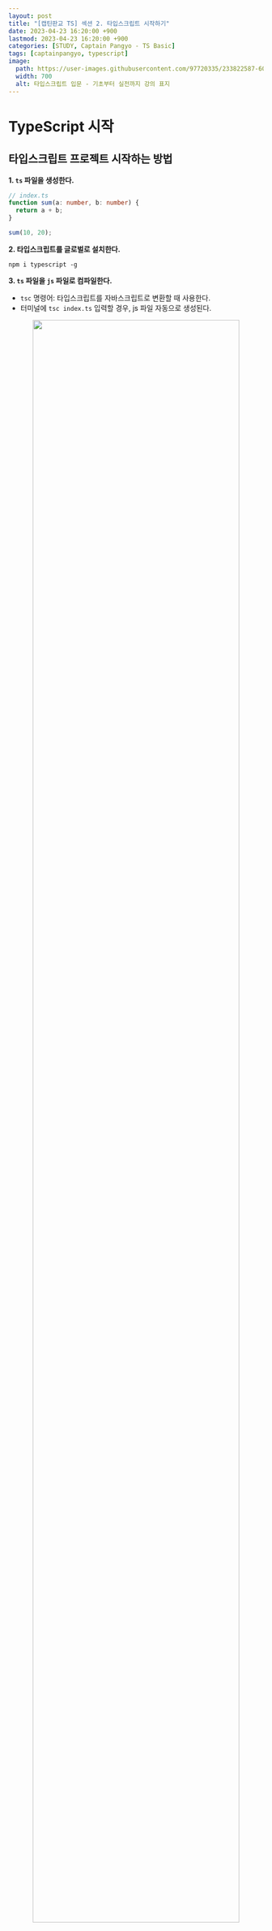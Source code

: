 ```yaml
---
layout: post
title: "[캡틴판교 TS] 섹션 2. 타입스크립트 시작하기"
date: 2023-04-23 16:20:00 +900
lastmod: 2023-04-23 16:20:00 +900
categories: [STUDY, Captain Pangyo - TS Basic]
tags: [captainpangyo, typescript]
image: 
  path: https://user-images.githubusercontent.com/97720335/233822587-60d294e1-867c-4cc0-b352-26899b803685.png
  width: 700
  alt: 타입스크립트 입문 - 기초부터 실전까지 강의 표지
---
```


# TypeScript 시작

## 타입스크립트 프로젝트 시작하는 방법
**1. `ts` 파일을 생성한다.**

```ts
// index.ts
function sum(a: number, b: number) {
  return a + b;
}

sum(10, 20);
```

**2. 타입스크립트를 글로벌로 설치한다.**

```shell
npm i typescript -g
```

**3. `ts` 파일을 `js` 파일로 컴파일한다.**
- `tsc` 명령어: 타입스크립트를 자바스크립트로 변환할 때 사용한다.
- 터미널에 `tsc index.ts` 입력할 경우, js 파일 자동으로 생성된다.

<div align="center"><img src="https://user-images.githubusercontent.com/97720335/233825303-6fd055e7-b2e6-40cb-9903-a95d2cf66fd0.png" width="90%"></div>

## 타입스크립트 설정 파일 (tsconfig.json)
- 타입스크립트 설정 파일은 타입스크립트를 자바스크립트로 변환할 때의 설정을 정의해놓는 파일이다.
- 프로젝트에서 `tsc` 명령어를 치면 타입스크립트 설정 파일에 정의된 내용을 기준으로 컴파일을 진행한다.

### tsconfig.json 파일 속성
tsconfig.json 파일 생성해서 컴파일을 부가 옵션(`compilerOptions`)을 지정한다. 즉, 프로젝트를 타입스크립트로 변환할 때 타입스크립트가 이 프로젝트를 어떻게 이해할 지 정해주는 것이다.
- `allowJs` : 타입스크립트 컴파일 작업을 진행할 때 자바스크립트 파일도 포함될 수 있는지를 설정해주는 속성이다.
- `checkJs` : 타입스크립트의 검사 기능을 자바스크립트에 허용하는 속성이다.
- `noImplicitAny` : any라는 타입이 의도치않게 발생할 경우 에러를 띄워주는 속성이다.

<br>

## 추천 사이트
### 1. [바벨 사이트](https://babeljs.io/)
자바스크립트의 최신 문법을 최대한 많은 브라우저에서 허용할 수 있도록 변환해주는 사이트

### 2. [타입스크립트 플레이그라운드](https://www.typescriptlang.org/play?#code/MYewdgzgLgBAhgJygS2jAvDARAQQK4Dme0cMAynAG5wECmWA3AFCiQgA2tAdOyAQBQBveElSwAvgEogA)
타입스크립트 공식문서에 있는 플레이그라운드다. 간단하게 코드를 작성하고 확인할 수 있다. 
- `tsc` 명령어를 입력한 것과 같다.

---

## 🧸 Feelings ...
타입스크립트 파일 설정하는 방법을 보았는데, `tsconfigs.json` 에 들어가는 속성들이 많아서 개인적으로 정리해야할 것 같다.

<div align="center"><img src="https://user-images.githubusercontent.com/97720335/233825430-a7784885-b297-416e-b58a-d8d0cf55cfae.png"></div>

<br>

**Reference**

[[캡틴판교 TS] 타입스크립트 입문 - 기초부터 실전까지](https://www.inflearn.com/course/%ED%83%80%EC%9E%85%EC%8A%A4%ED%81%AC%EB%A6%BD%ED%8A%B8-%EC%9E%85%EB%AC%B8) <br>
[타입스크립트 핸드북](https://joshua1988.github.io/ts/)

<br>

> 본 포스팅은 캡틴판교 강사님의 `타입스크립트 입문 - 기초부터 실전까지` 강의를 수강하고 난 후, 본인의 주관적인 견해에 의하여 작성되었습니다.
{: .prompt-info}